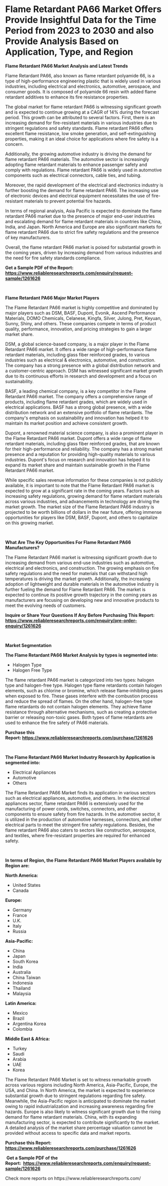 <p><h1>Flame Retardant PA66 Market Offers Provide Insightful Data for the Time Period from 2023 to 2030 and also Provide Analysis Based on Application, Type, and Region</h1></p><p><strong>Flame Retardant PA66 Market Analysis and Latest Trends</strong></p>
<p><p>Flame Retardant PA66, also known as flame retardant polyamide 66, is a type of high-performance engineering plastic that is widely used in various industries, including electrical and electronics, automotive, aerospace, and consumer goods. It is composed of polyamide 66 resin with added flame retardant additives to enhance its fire resistance properties.</p><p>The global market for flame retardant PA66 is witnessing significant growth and is expected to continue growing at a CAGR of 14% during the forecast period. This growth can be attributed to several factors. First, there is an increasing demand for fire-resistant materials in various industries due to stringent regulations and safety standards. Flame retardant PA66 offers excellent flame resistance, low smoke generation, and self-extinguishing properties, making it an ideal choice for applications where fire safety is a concern.</p><p>Additionally, the growing automotive industry is driving the demand for flame retardant PA66 materials. The automotive sector is increasingly adopting flame retardant materials to enhance passenger safety and comply with regulations. Flame retardant PA66 is widely used in automotive components such as electrical connectors, cable ties, and tubing.</p><p>Moreover, the rapid development of the electrical and electronics industry is further boosting the demand for flame retardant PA66. The increasing use of electronic devices and electrical equipment necessitates the use of fire-resistant materials to prevent potential fire hazards.</p><p>In terms of regional analysis, Asia Pacific is expected to dominate the flame retardant PA66 market due to the presence of major end-user industries and escalating demand for flame retardant materials in countries like China, India, and Japan. North America and Europe are also significant markets for flame retardant PA66 due to strict fire safety regulations and the presence of key manufacturers.</p><p>Overall, the flame retardant PA66 market is poised for substantial growth in the coming years, driven by increasing demand from various industries and the need for fire safety standards compliance.</p></p>
<p><strong>Get a Sample PDF of the Report:&nbsp; <a href="https://www.reliableresearchreports.com/enquiry/request-sample/1261626">https://www.reliableresearchreports.com/enquiry/request-sample/1261626</a></strong></p>
<p>&nbsp;</p>
<p><strong>Flame Retardant PA66 Major Market Players</strong></p>
<p><p>The Flame Retardant PA66 market is highly competitive and dominated by major players such as DSM, BASF, Dupont, Evonik, Ascend Performance Materials, DOMO Chemicals, Celanese, Kingfa, Silver, Julong, Pret, Keyuan, Sunny, Shiny, and others. These companies compete in terms of product quality, performance, innovation, and pricing strategies to gain a larger market share.</p><p>DSM, a global science-based company, is a major player in the Flame Retardant PA66 market. It offers a wide range of high-performance flame retardant materials, including glass fiber reinforced grades, to various industries such as electrical & electronics, automotive, and construction. The company has a strong presence with a global distribution network and a customer-centric approach. DSM has witnessed significant market growth due to its continuous efforts in research and development and a focus on sustainability.</p><p>BASF, a leading chemical company, is a key competitor in the Flame Retardant PA66 market. The company offers a comprehensive range of products, including flame retardant grades, which are widely used in electrical applications. BASF has a strong global presence, with a wide distribution network and an extensive portfolio of flame retardants. The company's emphasis on sustainability and innovation has helped it to maintain its market position and achieve consistent growth.</p><p>Dupont, a renowned material science company, is also a prominent player in the Flame Retardant PA66 market. Dupont offers a wide range of flame retardant materials, including glass fiber reinforced grades, that are known for their high-performance and reliability. The company has a strong market presence and a reputation for providing high-quality materials to various industries. Dupont's focus on research and innovation has helped it to expand its market share and maintain sustainable growth in the Flame Retardant PA66 market.</p><p>While specific sales revenue information for these companies is not publicly available, it is important to note that the Flame Retardant PA66 market is expected to grow at a significant rate in the coming years. Factors such as increasing safety regulations, growing demand for flame retardant materials across various industries, and advancements in technology are driving the market growth. The market size of the Flame Retardant PA66 industry is projected to be worth billions of dollars in the near future, offering immense opportunities for players like DSM, BASF, Dupont, and others to capitalize on this growing market.</p></p>
<p>&nbsp;</p>
<p><strong>What Are The Key Opportunities For Flame Retardant PA66 Manufacturers?</strong></p>
<p><p>The Flame Retardant PA66 market is witnessing significant growth due to increasing demand from various end-use industries such as automotive, electrical and electronics, and construction. The growing emphasis on fire safety regulations and the need for materials that can withstand high temperatures is driving the market growth. Additionally, the increasing adoption of lightweight and durable materials in the automotive industry is further fueling the demand for Flame Retardant PA66. The market is expected to continue its positive growth trajectory in the coming years as manufacturers are focusing on developing new and innovative products to meet the evolving needs of customers.</p></p>
<p><strong>Inquire or Share Your Questions If Any Before Purchasing This Report: <a href="https://www.reliableresearchreports.com/enquiry/pre-order-enquiry/1261626">https://www.reliableresearchreports.com/enquiry/pre-order-enquiry/1261626</a></strong></p>
<p>&nbsp;</p>
<p><strong>Market Segmentation</strong></p>
<p><strong>The Flame Retardant PA66 Market Analysis by types is segmented into:</strong></p>
<p><ul><li>Halogen Type</li><li>Halogen Free Type</li></ul></p>
<p><p>The flame retardant PA66 market is categorized into two types: halogen type and halogen-free type. Halogen type flame retardants contain halogen elements, such as chlorine or bromine, which release flame-inhibiting gases when exposed to fire. These gases interfere with the combustion process and reduce the spread of flames. On the other hand, halogen-free type flame retardants do not contain halogen elements. They achieve flame resistance through alternative mechanisms, such as creating a protective barrier or releasing non-toxic gases. Both types of flame retardants are used to enhance the fire safety of PA66 materials.</p></p>
<p><strong>Purchase this Report:&nbsp;<a href="https://www.reliableresearchreports.com/purchase/1261626">https://www.reliableresearchreports.com/purchase/1261626</a></strong></p>
<p>&nbsp;</p>
<p><strong>The Flame Retardant PA66 Market Industry Research by Application is segmented into:</strong></p>
<p><ul><li>Electrical Appliances</li><li>Automotive</li><li>Others</li></ul></p>
<p><p>The Flame Retardant PA66 Market finds its application in various sectors such as electrical appliances, automotive, and others. In the electrical appliances sector, flame retardant PA66 is extensively used for the manufacturing of power cords, switches, connectors, and other components to ensure safety from fire hazards. In the automotive sector, it is utilized in the production of automotive harnesses, connectors, and other electrical parts to meet the stringent fire safety regulations. Besides, the flame retardant PA66 also caters to sectors like construction, aerospace, and textiles, where fire-resistant properties are required for enhanced safety.</p></p>
<p>&nbsp;</p>
<p><strong>In terms of Region, the Flame Retardant PA66 Market Players available by Region are:</strong></p>
<p>
    <p> <strong> North America: </strong>
        <ul>
            <li>United States</li>
            <li>Canada</li>
        </ul>
        </p> 
    <p> <strong> Europe: </strong>
        <ul>
            <li>Germany</li>
            <li>France</li>
            <li>U.K.</li>
            <li>Italy</li>
            <li>Russia</li>
        </ul>
        </p> 
    <p> <strong> Asia-Pacific: </strong>
        <ul>
            <li>China</li>
            <li>Japan</li>
            <li>South Korea</li>
            <li>India</li>
            <li>Australia</li>
            <li>China Taiwan</li>
            <li>Indonesia</li>
            <li>Thailand</li>
            <li>Malaysia</li>
        </ul>
        </p> 
    <p> <strong> Latin America: </strong>
        <ul>
            <li>Mexico</li>
            <li>Brazil</li>
            <li>Argentina Korea</li>
            <li>Colombia</li>
        </ul>
        </p> 
    <p> <strong> Middle East & Africa: </strong>
        <ul>
            <li>Turkey</li>
            <li>Saudi</li>
            <li>Arabia</li>
            <li>UAE</li>
            <li>Korea</li>
        </ul>
    </p>
    </p>
<p><p>The Flame Retardant PA66 Market is set to witness remarkable growth across various regions including North America, Asia-Pacific, Europe, the USA, and China. In North America, the market is expected to experience substantial growth due to stringent regulations regarding fire safety. Meanwhile, the Asia-Pacific region is anticipated to dominate the market owing to rapid industrialization and increasing awareness regarding fire hazards. Europe is also likely to witness significant growth due to the rising demand for flame retardant materials. China, with its expanding manufacturing sector, is expected to contribute significantly to the market. A detailed analysis of the market share percentage valuation cannot be provided without access to specific data and market reports.</p></p>
<p><strong>Purchase this Report: <a href="https://www.reliableresearchreports.com/purchase/1261626">https://www.reliableresearchreports.com/purchase/1261626</a></strong></p>
<p>&nbsp;<strong>Get a Sample PDF of the Report:&nbsp;&nbsp;<a href="https://www.reliableresearchreports.com/enquiry/request-sample/1261626">https://www.reliableresearchreports.com/enquiry/request-sample/1261626</a></strong></p>
<p><strong></strong></p>
<p>Check more reports on https://www.reliableresearchreports.com/</p>